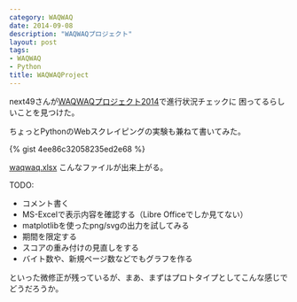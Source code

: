 ```yaml
---
category: WAQWAQ
date: 2014-09-08
description: "WAQWAQプロジェクト"
layout: post
tags:
- WAQWAQ
- Python
title: WAQWAQProject
---
```


next49さんが[WAQWAQプロジェクト2014](http://d.hatena.ne.jp/next49/20140831/p1)で進行状況チェックに
困ってるらしいことを見つけた。

ちょっとPythonのWebスクレイピングの実験も兼ねて書いてみた。

{% gist 4ee86c32058235ed2e68 %}

[waqwaq.xlsx](/waqwaq.xlsx) こんなファイルが出来上がる。

TODO:

* コメント書く
* MS-Excelで表示内容を確認する（Libre Officeでしか見てない）
* matplotlibを使ったpng/svgの出力を試してみる
* 期間を限定する
* スコアの重み付けの見直しをする
* バイト数や、新規ページ数などでもグラフを作る

といった微修正が残っているが、まあ、まずはプロトタイプとしてこんな感じでどうだろうか。


